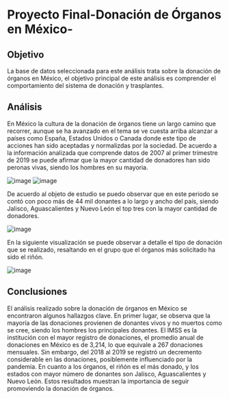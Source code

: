 # Proyecto Final-Donación de Órganos en México-
## Objetivo
La base de datos seleccionada para este análisis trata sobre la donación de órganos en México, el objetivo principal de este análisis es comprender el comportamiento del sistema de donación y trasplantes.
## Análisis
En México la cultura de la donación de órganos tiene un largo camino que recorrer, aunque se ha avanzado en el tema se ve cuesta arriba alcanzar a países como España, Estados Unidos o Canada donde este tipo de acciones han sido aceptadas y normalizdas por la sociedad.
De acuerdo a la información analizada que comprende datos de 2007 al primer trimestre de 2019 se puede afirmar que la mayor cantidad de donadores han sido peronas vivas, siendo los hombres en su mayoria.

![image](https://github.com/user-attachments/assets/bb10b338-86d3-481e-a65d-79f0e951cd0c)
![image](https://github.com/user-attachments/assets/65bfccc2-5501-49df-a8af-b6e59c0be9c0)

De acuerdo al objeto de estudio se puedo observar que en este periodo se contó con poco más de 44 mil donantes a lo largo y ancho del país, siendo Jalisco, Aguascalientes y Nuevo León el top tres con la mayor cantidad de donadores.

![image](https://github.com/user-attachments/assets/3d8ddd90-6114-4cf5-8246-9613d546a697)

En la siguiente visualización se puede observar a detalle el tipo de donación que se realizado, resaltando en el grupo que el órganos más solicitado ha sido el riñón.

![image](https://github.com/user-attachments/assets/60ef2f3a-1a6b-4d0e-ad80-37e093c7c966)

## Conclusiones
El análisis realizado sobre la donación de órganos en México se encontraron algunos hallazgos clave. En primer lugar, se observa que la mayoría de las donaciones provienen de donantes vivos y no muertos como se cree, siendo los hombres los principales donantes. El IMSS es la institución con el mayor registro de donaciones, el promedio anual de donaciones en México es de 3,214, lo que equivale a 267 donaciones mensuales. Sin embargo, del 2018 al 2019 se registró un decremento considerable en las donaciones, posiblemente influenciado por la pandemia. En cuanto a los órganos, el riñón es el más donado, y los estados con mayor número de donantes son Jalisco, Aguascalientes y Nuevo León. Estos resultados muestran la importancia de seguir promoviendo la donación de órganos.
